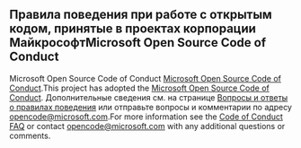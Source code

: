 ## <a name="microsoft-open-source-code-of-conduct"></a><span data-ttu-id="bb4f8-101">Правила поведения при работе с открытым кодом, принятые в проектах корпорации Майкрософт</span><span class="sxs-lookup"><span data-stu-id="bb4f8-101">Microsoft Open Source Code of Conduct</span></span>

<span data-ttu-id="bb4f8-102">Microsoft Open Source Code of Conduct [Microsoft Open Source Code of Conduct](https://opensource.microsoft.com/codeofconduct/).</span><span class="sxs-lookup"><span data-stu-id="bb4f8-102">This project has adopted the [Microsoft Open Source Code of Conduct](https://opensource.microsoft.com/codeofconduct/).</span></span>
<span data-ttu-id="bb4f8-103">Дополнительные сведения см. на странице [Вопросы и ответы о правилах поведения](https://opensource.microsoft.com/codeofconduct/faq/) или отправьте вопросы и комментарии по адресу [opencode@microsoft.com](mailto:opencode@microsoft.com).</span><span class="sxs-lookup"><span data-stu-id="bb4f8-103">For more information see the [Code of Conduct FAQ](https://opensource.microsoft.com/codeofconduct/faq/) or contact [opencode@microsoft.com](mailto:opencode@microsoft.com) with any additional questions or comments.</span></span>
